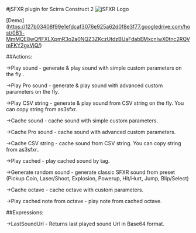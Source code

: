 #jSFXR plugin for Scirra Construct 2
![jSFXR Logo](http://leaderboardhost.com/jSFXR_big.png)

[Demo] (https://127b03408f99e1efdcaf3076e925a62d0f8e3f77.googledrive.com/host/0B1i-MmMQE8wQflFXLXpmR3o2a0NQZ3ZKczUtdzBUaFdabEMxcnIwX0tnc2RQVmFKY2gxVjQ/)

##Actions: 

→Play sound - generate & play sound with simple custom parameters on the fly .

→Play Pro sound - generate & play sound with advanced custom parameters on the fly.

→Play CSV string - generate & play sound from CSV string on the fly. You can copy string from as3sfxr.


→Cache sound - cache sound with simple custom parameters.

→Cache Pro sound - cache sound with advanced custom parameters.

→Cache CSV string - cache sound from CSV string. You can copy string from as3sfxr..

→Play cached - play cached sound by tag.


→Generate random sound - generate classic SFXR sound from preset (Pickup Coin, Laser/Shoot, Explosion, Powerup, Hit/Hurt, Jump, Blip/Select)


→Cache octave - cache octave with custom parameters.

→Play cached note from octave - play note from cached octave.

##Expressions: 

→LastSoundUrl - Returns last played sound Url in Base64 format.
